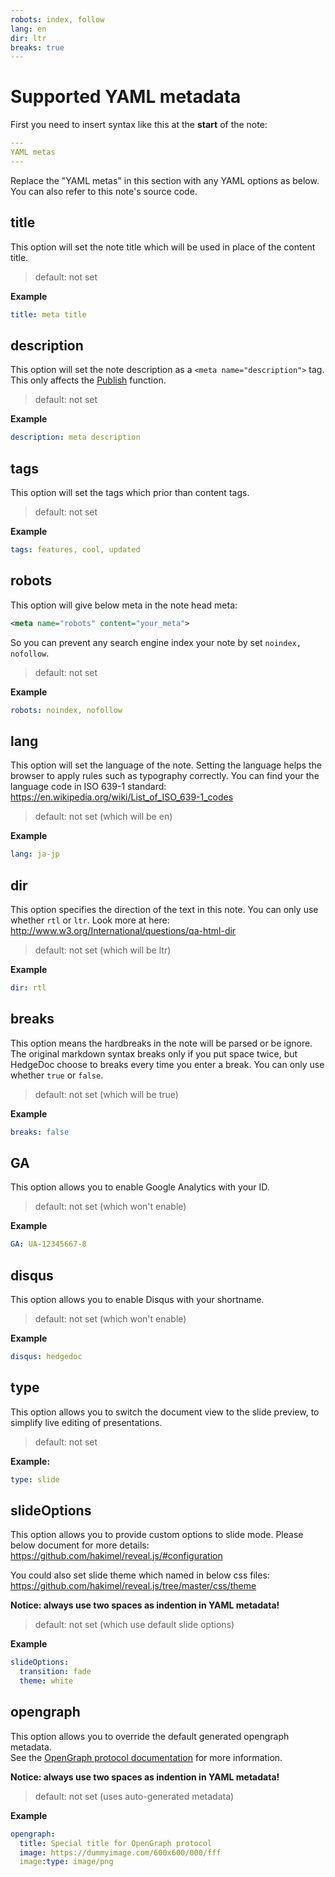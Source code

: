 ```yaml
---
robots: index, follow
lang: en
dir: ltr
breaks: true
---
```


# Supported YAML metadata

First you need to insert syntax like this at the **start** of the note:
```yaml
---
YAML metas
---
```

Replace the "YAML metas" in this section with any YAML options as below.
You can also refer to this note's source code.

## title

This option will set the note title which will be used in place of the content title.

> default: not set

**Example**
```yml
title: meta title
```

## description

This option will set the note description as a `<meta name="description">` tag. This only affects the [Publish](../features#Share-Notes) function.

> default: not set

**Example**
```yml
description: meta description
```

## tags

This option will set the tags which prior than content tags.

> default: not set

**Example**
```yml
tags: features, cool, updated
```

## robots

This option will give below meta in the note head meta:
```xml
<meta name="robots" content="your_meta">
```
So you can prevent any search engine index your note by set `noindex, nofollow`.

> default: not set

**Example**
```yml
robots: noindex, nofollow
```

## lang

This option will set the language of the note.
Setting the language helps the browser to apply rules such as typography correctly.
You can find your the language code in ISO 639-1 standard:
<https://en.wikipedia.org/wiki/List_of_ISO_639-1_codes>

> default: not set (which will be en)

**Example**
```yml
lang: ja-jp
```

## dir

This option specifies the direction of the text in this note.
You can only use whether `rtl` or `ltr`.
Look more at here:
<http://www.w3.org/International/questions/qa-html-dir>

> default: not set (which will be ltr)

**Example**
```yml
dir: rtl
```

## breaks

This option means the hardbreaks in the note will be parsed or be ignore.
The original markdown syntax breaks only if you put space twice, but HedgeDoc choose to breaks every time you enter a break.
You can only use whether `true` or `false`.

> default: not set (which will be true)

**Example**
```yml
breaks: false
```

## GA

This option allows you to enable Google Analytics with your ID.

> default: not set (which won't enable)

**Example**
```yml
GA: UA-12345667-8
```

## disqus

This option allows you to enable Disqus with your shortname.

> default: not set (which won't enable)

**Example**
```yml
disqus: hedgedoc
```

## type

This option allows you to switch the document view to the slide preview, to simplify live editing of presentations.

> default: not set

**Example:**
```yml
type: slide
```

## slideOptions

This option allows you to provide custom options to slide mode.
Please below document for more details:
<https://github.com/hakimel/reveal.js/#configuration>

You could also set slide theme which named in below css files:
<https://github.com/hakimel/reveal.js/tree/master/css/theme>

**Notice: always use two spaces as indention in YAML metadata!**

> default: not set (which use default slide options)

**Example**
```yml
slideOptions:
  transition: fade
  theme: white
```

## opengraph

This option allows you to override the default generated opengraph metadata.  
See the [OpenGraph protocol documentation](https://ogp.me) for more information.

**Notice: always use two spaces as indention in YAML metadata!**

> default: not set (uses auto-generated metadata) 

**Example**
```yml
opengraph:
  title: Special title for OpenGraph protocol
  image: https://dummyimage.com/600x600/000/fff
  image:type: image/png
```
